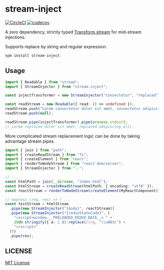 # stream-inject

[![CircleCI](https://circleci.com/gh/awwong1/stream-inject.svg?style=svg)](https://circleci.com/gh/awwong1/stream-inject)
[![codecov](https://codecov.io/gh/awwong1/stream-inject/branch/master/graph/badge.svg)](https://codecov.io/gh/awwong1/stream-inject)

A zero dependency, strictly typed [Transform stream](https://nodejs.org/api/stream.html#stream_class_stream_transform) for mid-stream injections.

Supports replace by string and regular expression.

```bash
npm install stream-inject
```

## Usage

```typescript
import { Readable } from "stream";
import { StreamInjector } from "stream-inject";

const injectTransformer = new StreamInjector("consectetur", "replaced");

const readStream = new Readable({ read: () => undefined });
readStream.push("Lorem consectetur dolor sit amet, consectetur adipiscing elit.");
readStream.push(null);

readStream.pipe(injectTransformer).pipe(process.stdout);
// Lorem replaced dolor sit amet, replaced adipiscing elit.
```

More complicated stream replacement logic can be done by taking advantage stream pipes.

```typescript
import { join } from "path";
import { createReadStream } from "fs";
import { createElement } from "react";
import { renderToNodeStream } from "react-dom/server";
import { StreamInjector } from "..";

// ...
const htmlPath = join(__dirname, "index.html");
const htmlStream = createReadStream(htmlPath, { encoding: "utf8" });
const reactStream = renderToNodeStream(createElement(MyReactComponent));

// express (req, res) => { ...
const testStream = htmlStream
  .pipe(new StreamInjector("{body}", reactStream))
  .pipe(new StreamInjector("{reduxStateCode}", (
    "<script>window.__PRELOADED_REDUX_DATA__= " +
    JSON.stringify({ a: 1 }).replace(/</g, "\\u003c") +
    "</script>"
  )))
  .pipe(res);
```

## LICENSE

[MIT License](LICENSE)
